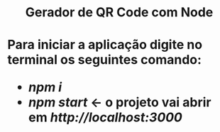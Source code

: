 <h1 align="center">Gerador de QR Code com Node<h1>
<p>Para iniciar a aplicação digite no terminal os seguintes comando:</p>
<ul>
    <li><em>npm i</em></li>
    <li><em>npm start</em> <- o projeto vai abrir em <link><em>http://localhost:3000</em></link></li>
</ul>